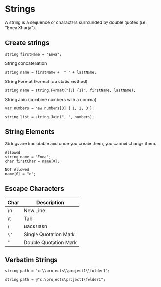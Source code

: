# Strings

A string is a sequence of characters surrounded by double quotes (i.e. "Enea Xharja").


## Create strings

```
string firstName = "Enea";
```


String concatenation
```
string name = firstName +  " " + lastName;
```


String Format (Format is a static method)
```
string name = string.Format("{0} {1}", firstName, lastName);
```


String Join (combine numbers with a comma)
```
var numbers = new numbers[3] { 1, 2, 3 };

string list = string.Join(", ", numbers);
```


## String Elements

Strings are immutable and once you create them, you cannot change them.

```
Allowed
string name = "Enea";
char firstChar = name[0];

NOT Allowed
name[0] = "e";
```


## Escape Characters

Char	  |         Description          | 
----------|------------------------------|
\n	      |    New Line	                 |
\t	      |    Tab      	             | 
\\	      |    Backslash	             |  
`\'`	  |    Single Quotation Mark	 |  
\"	      |    Double Quotation Mark	 |  


## Verbatim Strings
```
string path = "c:\\projects\\project1\\folder1";

string path = @"c:\projects\project1\folder1";
```